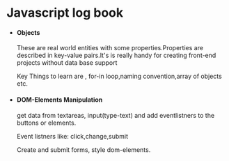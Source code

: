 # Javascript log book
<ul>
    <li>
        <h4>Objects</h4>
        <p>These are real world entities with some properties.Properties are described in key-value pairs.It's is really handy for creating front-end projects without data base support</p>
        <p>Key Things to learn are , for-in loop,naming convention,array of objects etc.</p>
    </li>
    <li>
        <h4>DOM-Elements Manipulation</h4>
        <p>get data from textareas, input(type-text) and add eventlistners to the buttons or elements.</p>
        <p>Event listners like: click,change,submit</p>
        <p>Create and submit forms, style dom-elements.</p>
    </li>
</ul>
